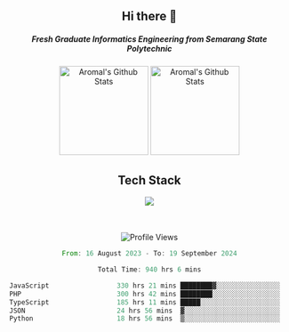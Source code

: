 <div align="center">
  <h2>Hi there 👋</h2>

  <h5>Fresh Graduate Informatics Engineering from Semarang State Polytechnic</h5>

  <img
    height="160"
    alt="Aromal's Github Stats"
    src="https://github-readme-stats.vercel.app/api?username=dafariski77&show_icons=true&theme=tokyonight&count_private=true"
  />
  <img
    alt="Aromal's Github Stats"
    height="160"
    src="https://github-readme-stats.vercel.app/api/top-langs/?username=dafariski77&layout=compact&theme=tokyonight"
  />

  <h2>Tech Stack</h2>
  <a href="https://skillicons.dev">
    <img src="https://skillicons.dev/icons?i=express,nextjs,laravel,mysql,mongodb,redis,prisma,docker,git,gcp,tailwind&perline=14" />
  </a>

  <br /><br />
  <img src="https://komarev.com/ghpvc/?username=dafariski77&abbreviated=true" alt="Profile Views">
    
  <!--START_SECTION:waka-->

```rust
From: 16 August 2023 - To: 19 September 2024

Total Time: 940 hrs 6 mins

JavaScript                 330 hrs 21 mins ████████▓░░░░░░░░░░░░░░░░   34.67 %
PHP                        300 hrs 42 mins ████████░░░░░░░░░░░░░░░░░   31.55 %
TypeScript                 185 hrs 11 mins █████░░░░░░░░░░░░░░░░░░░░   19.43 %
JSON                       24 hrs 56 mins  ▓░░░░░░░░░░░░░░░░░░░░░░░░   02.62 %
Python                     18 hrs 56 mins  ▒░░░░░░░░░░░░░░░░░░░░░░░░   01.99 %
```

<!--END_SECTION:waka-->
</div>
